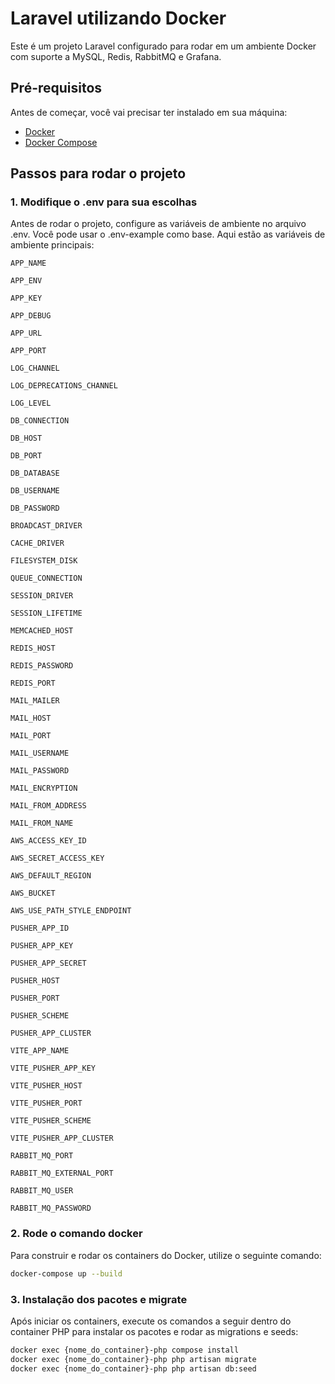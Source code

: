 # Laravel utilizando Docker

Este é um projeto Laravel configurado para rodar em um ambiente Docker com suporte a MySQL, Redis, RabbitMQ e Grafana.

## Pré-requisitos

Antes de começar, você vai precisar ter instalado em sua máquina:

- [Docker](https://www.docker.com/get-started)
- [Docker Compose](https://docs.docker.com/compose/install/)

## Passos para rodar o projeto

### 1. Modifique o .env para sua escolhas

Antes de rodar o projeto, configure as variáveis de ambiente no arquivo .env. Você pode usar o .env-example como base. Aqui estão as variáveis de ambiente principais:

`APP_NAME`

`APP_ENV`

`APP_KEY`

`APP_DEBUG`

`APP_URL`

`APP_PORT`

`LOG_CHANNEL`

`LOG_DEPRECATIONS_CHANNEL`

`LOG_LEVEL`

`DB_CONNECTION`

`DB_HOST`

`DB_PORT`

`DB_DATABASE`

`DB_USERNAME`

`DB_PASSWORD`

`BROADCAST_DRIVER`

`CACHE_DRIVER`

`FILESYSTEM_DISK`

`QUEUE_CONNECTION`

`SESSION_DRIVER`

`SESSION_LIFETIME`

`MEMCACHED_HOST`

`REDIS_HOST`

`REDIS_PASSWORD`

`REDIS_PORT`

`MAIL_MAILER`

`MAIL_HOST`

`MAIL_PORT`

`MAIL_USERNAME`

`MAIL_PASSWORD`

`MAIL_ENCRYPTION`

`MAIL_FROM_ADDRESS`

`MAIL_FROM_NAME`

`AWS_ACCESS_KEY_ID`

`AWS_SECRET_ACCESS_KEY`

`AWS_DEFAULT_REGION`

`AWS_BUCKET`

`AWS_USE_PATH_STYLE_ENDPOINT`

`PUSHER_APP_ID`

`PUSHER_APP_KEY`

`PUSHER_APP_SECRET`

`PUSHER_HOST`

`PUSHER_PORT`

`PUSHER_SCHEME`

`PUSHER_APP_CLUSTER`

`VITE_APP_NAME`

`VITE_PUSHER_APP_KEY`

`VITE_PUSHER_HOST`

`VITE_PUSHER_PORT`

`VITE_PUSHER_SCHEME`

`VITE_PUSHER_APP_CLUSTER`

`RABBIT_MQ_PORT`

`RABBIT_MQ_EXTERNAL_PORT`

`RABBIT_MQ_USER`

`RABBIT_MQ_PASSWORD`

### 2. Rode o comando docker

Para construir e rodar os containers do Docker, utilize o seguinte comando:

```bash 
docker-compose up --build
```

### 3. Instalação dos pacotes e migrate

Após iniciar os containers, execute os comandos a seguir dentro do container PHP para instalar os pacotes e rodar as migrations e seeds:

```bash 
docker exec {nome_do_container}-php compose install
docker exec {nome_do_container}-php php artisan migrate
docker exec {nome_do_container}-php php artisan db:seed
```
